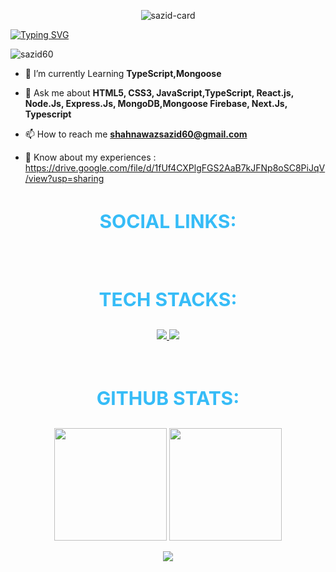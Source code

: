 
<p align="center">
<img 
  src="https://i.ibb.co.com/7tJ6H1XB/sazid-card.jpg" 
  alt="sazid-card" 
/>
<p>
<p>
<a align="left" href="https://git.io/typing-svg"><img src="https://readme-typing-svg.herokuapp.com?font=Bebas+Neue&size=45&duration=3000&pause=1000&width=477&height=70&lines=Hi+!++I'm+Shahnawaz+Sazid;I'm+a+Fullstack+Developer+" alt="Typing SVG" /></a>
<p/>

<img src="https://komarev.com/ghpvc/?username=sazid60&label=Profile%20views&color=0e75b6&style=flat" alt="sazid60" />

- 🌱 I’m currently Learning **TypeScript,Mongoose**

- 💬 Ask me about **HTML5, CSS3, JavaScript,TypeScript, React.js, Node.Js, Express.Js, MongoDB,Mongoose Firebase, Next.Js, Typescript**

- 📫 How to reach me **shahnawazsazid60@gmail.com**

- 📄 Know about my experiences : https://drive.google.com/file/d/1fUf4CXPlgFGS2AaB7kJFNp8oSC8PiJqV/view?usp=sharing

<h3 align="center" style="font-weight: bold; font-size: 30px; color: #36BCF7FF;">SOCIAL LINKS:</h3>


</br>

<h3 align="center" style="font-weight: bold; font-size: 30px; color: #36BCF7FF;">TECH STACKS:</h3>
<p align="center">
<a href="https://skillicons.dev">
  <img src="https://skillicons.dev/icons?i=html,css,tailwind,js,vite,react,nextjs,ts&theme=dark" />
</a>

<a href="https://skillicons.dev">
  <img src="https://skillicons.dev/icons?i=firebase,express,nodejs,mongodb,figma,netlify,vercel,git&theme=dark" />
</a>
</p>

</br>

<h3 align="center" style="font-weight: bold; font-size: 30px; color: #36BCF7FF;">GITHUB STATS:</h3>
<p align="center">
  <img src="https://github-readme-stats.vercel.app/api?username=sazid60&theme=dark" height="180" />
  <img src="https://github-readme-stats.vercel.app/api/top-langs/?username=sazid60&theme=dark&layout=compact&langs_count=10&hide_border=true" height="180" />
 
</p>

<p align="center">
    <img src="https://github-readme-activity-graph.vercel.app/graph?username=sazid60&theme=high-contrast" />
</p>



<p align="center">&nbsp;</p>

<!-- <a href="https://wakatime.com"><img src="https://wakatime.com/share/@ba184922-72ee-48f9-9141-39abfbc219ad/9a15ac25-ea78-48a2-ba7b-6c9fe9a4dc25.png" /></a> -->

<!-- [![Sazid's GitHub Activity Graph](https://github-readme-activity-graph.vercel.app/graph?username=sazid60&theme=react-dark)](https://github.com/ashutosh00710/github-readme-activity-graph) -->
